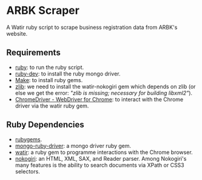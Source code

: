 # ARBK Scraper
A Watir ruby script to scrape business registration data from ARBK's website.

## Requirements
- [ruby](https://www.ruby-lang.org/en/): to run the ruby script.
- [ruby-dev](http://stackoverflow.com/questions/4304438/gem-install-failed-to-build-gem-native-extension-cant-find-header-files): to install the ruby mongo driver.
- [Make](http://stackoverflow.com/questions/33201630/install-gem-gives-failed-to-build-gem-native-extension): to install ruby gems.
- [zlib](http://askubuntu.com/a/508937): we need to install the watir-nokogiri gem which depends on zlib (or else we get the error: _"zlib is missing; necessary for building libxml2"_).
- [ChromeDriver - WebDriver for Chrome](https://sites.google.com/a/chromium.org/chromedriver/): to interact with the Chrome driver via the watir ruby gem.

## Ruby Dependencies
- [rubygems](https://rubygems.org/).
- [mongo-ruby-driver](https://github.com/mongodb/mongo-ruby-driver): a mongo driver ruby gem.
- [watir](http://watir.github.io/): a ruby gem to programme interactions with the Chrome browser.
- [nokogiri](https://github.com/sparklemotion/nokogiri): an HTML, XML, SAX, and Reader parser. Among Nokogiri's many features is the ability to search documents via XPath or CSS3 selectors.
